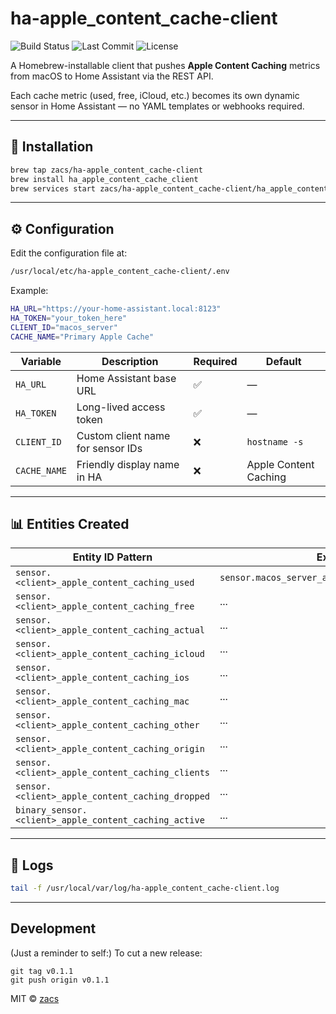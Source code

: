 # ha-apple_content_cache-client

![Build Status](https://github.com/zacs/ha-apple_content_cache-client/actions/workflows/homebrew.yml/badge.svg)
![Last Commit](https://img.shields.io/github/last-commit/zacs/ha-apple_content_cache-client)
![License](https://img.shields.io/github/license/zacs/ha-apple_content_cache-client)

A Homebrew-installable client that pushes **Apple Content Caching** metrics from macOS to Home Assistant via the REST API.

Each cache metric (used, free, iCloud, etc.) becomes its own dynamic sensor in Home Assistant — no YAML templates or webhooks required.

---

## 🧩 Installation

```bash
brew tap zacs/ha-apple_content_cache-client
brew install ha_apple_content_cache_client
brew services start zacs/ha-apple_content_cache-client/ha_apple_content_cache_client
```

---

## ⚙️ Configuration

Edit the configuration file at:

```bash
/usr/local/etc/ha-apple_content_cache-client/.env
```

Example:

```bash
HA_URL="https://your-home-assistant.local:8123"
HA_TOKEN="your_token_here"
CLIENT_ID="macos_server"
CACHE_NAME="Primary Apple Cache"
```

| Variable | Description | Required | Default |
|-----------|--------------|-----------|----------|
| `HA_URL` | Home Assistant base URL | ✅ | — |
| `HA_TOKEN` | Long-lived access token | ✅ | — |
| `CLIENT_ID` | Custom client name for sensor IDs | ❌ | `hostname -s` |
| `CACHE_NAME` | Friendly display name in HA | ❌ | Apple Content Caching |

---

## 📊 Entities Created

| Entity ID Pattern | Example | Type | Units |
|-------------------|----------|------|--------|
| `sensor.<client>_apple_content_caching_used` | `sensor.macos_server_apple_content_caching_used` | Numeric | MB |
| `sensor.<client>_apple_content_caching_free` | ... | Numeric | MB |
| `sensor.<client>_apple_content_caching_actual` | ... | Numeric | MB |
| `sensor.<client>_apple_content_caching_icloud` | ... | Numeric | MB |
| `sensor.<client>_apple_content_caching_ios` | ... | Numeric | MB |
| `sensor.<client>_apple_content_caching_mac` | ... | Numeric | MB |
| `sensor.<client>_apple_content_caching_other` | ... | Numeric | MB |
| `sensor.<client>_apple_content_caching_origin` | ... | Numeric | MB |
| `sensor.<client>_apple_content_caching_clients` | ... | Numeric | MB |
| `sensor.<client>_apple_content_caching_dropped` | ... | Numeric | MB |
| `binary_sensor.<client>_apple_content_caching_active` | ... | Boolean | — |

---

## 📄 Logs

```bash
tail -f /usr/local/var/log/ha-apple_content_cache-client.log
```

---

## Development

(Just a reminder to self:) To cut a new release:

```
git tag v0.1.1
git push origin v0.1.1
```

MIT © [zacs](https://github.com/zacs)
